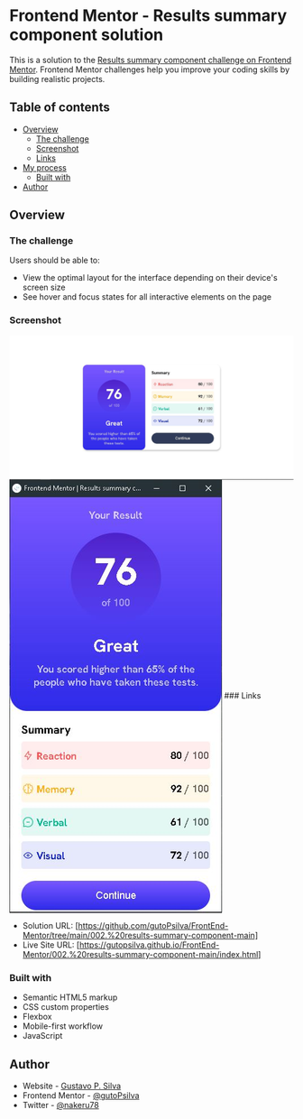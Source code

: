 # Frontend Mentor - Results summary component solution

This is a solution to the [Results summary component challenge on Frontend Mentor](https://www.frontendmentor.io/challenges/results-summary-component-CE_K6s0maV). Frontend Mentor challenges help you improve your coding skills by building realistic projects. 

## Table of contents

- [Overview](#overview)
  - [The challenge](#the-challenge)
  - [Screenshot](#screenshot)
  - [Links](#links)
- [My process](#my-process)
  - [Built with](#built-with)
- [Author](#author)

## Overview

### The challenge

Users should be able to:

- View the optimal layout for the interface depending on their device's screen size
- See hover and focus states for all interactive elements on the page

### Screenshot
<img src="design/screenshot.JPG" alt="screenshotDesktop" align="center">
<img src="design/screenshotM.JPG" alt="screenshotMobile" align="center">
### Links

- Solution URL: [https://github.com/gutoPsilva/FrontEnd-Mentor/tree/main/002.%20results-summary-component-main]
- Live Site URL: [https://gutopsilva.github.io/FrontEnd-Mentor/002.%20results-summary-component-main/index.html]

### Built with

- Semantic HTML5 markup
- CSS custom properties
- Flexbox
- Mobile-first workflow
- JavaScript

## Author

- Website - [Gustavo P. Silva](https://github.com/gutoPsilva)
- Frontend Mentor - [@gutoPsilva](https://www.frontendmentor.io/profile/gutoPsilva)
- Twitter - [@nakeru78](https://www.twitter.com/nakeru78)
